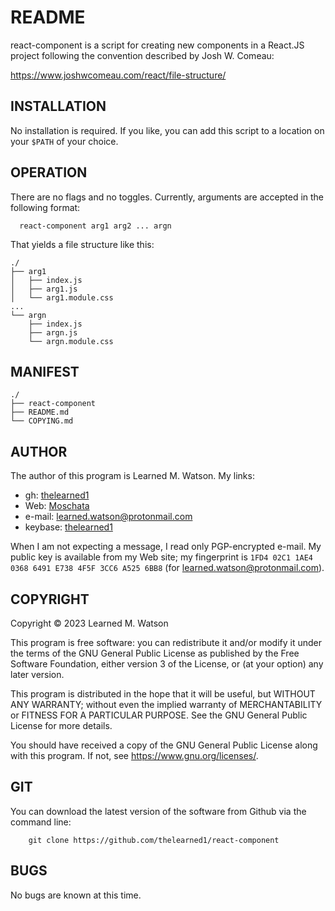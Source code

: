 # README

react-component is a script for creating new components in a React.JS project
following the convention described by Josh W. Comeau:

<https://www.joshwcomeau.com/react/file-structure/>

## INSTALLATION

No installation is required.  If you like, you can add this script to a location
on your `$PATH` of your choice.

## OPERATION

There are no flags and no toggles.  Currently, arguments are accepted in the
following format:

```
  react-component arg1 arg2 ... argn
```

That yields a file structure like this:

```
./
├── arg1
│   ├── index.js
│   ├── arg1.js
│   └── arg1.module.css
...
└── argn
    ├── index.js
    ├── argn.js
    └── argn.module.css
```

## MANIFEST

```
./
├── react-component
├── README.md
└── COPYING.md
```

## AUTHOR

The author of this program is Learned M. Watson.  My links:
* gh: [thelearned1](https://github.com/thelearned1/)
* Web: [Moschata](https://moschata.net)
* e-mail: [learned.watson@protonmail.com](mailto:learned.watson@protonmail.com)
* keybase: [thelearned1](https://keybase.io/thelearned1)

When I am not expecting a message, I read only PGP-encrypted e-mail.  My public
key is available from my Web site; my fingerprint is `1FD4 02C1 1AE4 0368 6491
E738 4F5F 3CC6 A525 6BB8` (for learned.watson@protonmail.com).

## COPYRIGHT

Copyright © 2023 Learned M. Watson

This program is free software: you can redistribute it and/or modify it under
the terms of the GNU General Public License as published by the Free Software
Foundation, either version 3 of the License, or (at your option) any later
version.

This program is distributed in the hope that it will be useful, but WITHOUT ANY
WARRANTY; without even the implied warranty of MERCHANTABILITY or FITNESS FOR A
PARTICULAR PURPOSE. See the GNU General Public License for more details.

You should have received a copy of the GNU General Public License along with
this program. If not, see <https://www.gnu.org/licenses/>. 

## GIT

You can download the latest version of the software from Github via the 
command line: 
```
	git clone https://github.com/thelearned1/react-component
```

## BUGS

No bugs are known at this time.  

